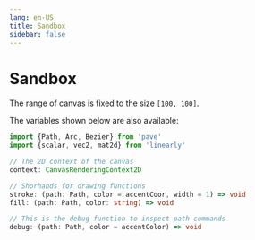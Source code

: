 ```yaml
---
lang: en-US
title: Sandbox
sidebar: false
---
```


# Sandbox

<Sandbox />

The range of canvas is fixed to the size `[100, 100]`.

The variables shown below are also available:

```ts
import {Path, Arc, Bezier} from 'pave'
import {scalar, vec2, mat2d} from 'linearly'

// The 2D context of the canvas
context: CanvasRenderingContext2D

// Shorhands for drawing functions
stroke: (path: Path, color = accentCoor, width = 1) => void
fill: (path: Path, color: string) => void

// This is the debug function to inspect path commands
debug: (path: Path, color = accentColor) => void
```
